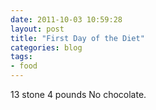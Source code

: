 ```yaml
---
date: 2011-10-03 10:59:28
layout: post
title: "First Day of the Diet"
categories: blog 
tags:
- food
---
```


13 stone 4 pounds No chocolate.
